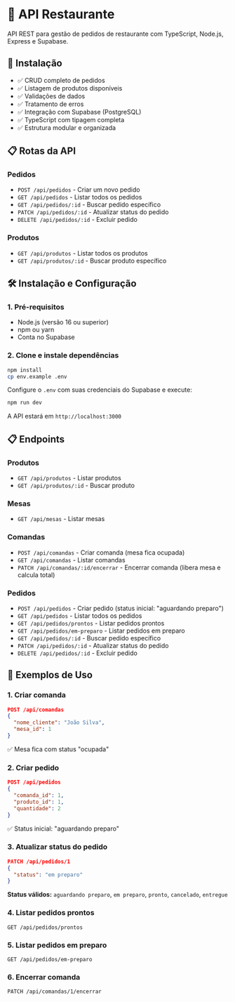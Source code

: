 # 🍕 API Restaurante

API REST para gestão de pedidos de restaurante com TypeScript, Node.js, Express e Supabase.

## 🚀 Instalação

- ✅ CRUD completo de pedidos
- ✅ Listagem de produtos disponíveis
- ✅ Validações de dados
- ✅ Tratamento de erros
- ✅ Integração com Supabase (PostgreSQL)
- ✅ TypeScript com tipagem completa
- ✅ Estrutura modular e organizada

## 📋 Rotas da API

### Pedidos
- `POST /api/pedidos` - Criar um novo pedido
- `GET /api/pedidos` - Listar todos os pedidos
- `GET /api/pedidos/:id` - Buscar pedido específico
- `PATCH /api/pedidos/:id` - Atualizar status do pedido
- `DELETE /api/pedidos/:id` - Excluir pedido

### Produtos
- `GET /api/produtos` - Listar todos os produtos
- `GET /api/produtos/:id` - Buscar produto específico

## 🛠️ Instalação e Configuração

### 1. Pré-requisitos
- Node.js (versão 16 ou superior)
- npm ou yarn
- Conta no Supabase

### 2. Clone e instale dependências
```bash
npm install
cp env.example .env
```

Configure o `.env` com suas credenciais do Supabase e execute:

```bash
npm run dev
```

A API estará em `http://localhost:3000`

## 📋 Endpoints

### Produtos
- `GET /api/produtos` - Listar produtos
- `GET /api/produtos/:id` - Buscar produto

### Mesas
- `GET /api/mesas` - Listar mesas

### Comandas
- `POST /api/comandas` - Criar comanda (mesa fica ocupada)
- `GET /api/comandas` - Listar comandas
- `PATCH /api/comandas/:id/encerrar` - Encerrar comanda (libera mesa e calcula total)

### Pedidos
- `POST /api/pedidos` - Criar pedido (status inicial: "aguardando preparo")
- `GET /api/pedidos` - Listar todos os pedidos
- `GET /api/pedidos/prontos` - Listar pedidos prontos
- `GET /api/pedidos/em-preparo` - Listar pedidos em preparo
- `GET /api/pedidos/:id` - Buscar pedido específico
- `PATCH /api/pedidos/:id` - Atualizar status do pedido
- `DELETE /api/pedidos/:id` - Excluir pedido

## 📝 Exemplos de Uso

### 1. Criar comanda
```json
POST /api/comandas
{
  "nome_cliente": "João Silva",
  "mesa_id": 1
}
```
✅ Mesa fica com status "ocupada"

### 2. Criar pedido
```json
POST /api/pedidos
{
  "comanda_id": 1,
  "produto_id": 1,
  "quantidade": 2
}
```
✅ Status inicial: "aguardando preparo"

### 3. Atualizar status do pedido
```json
PATCH /api/pedidos/1
{
  "status": "em preparo"
}
```
**Status válidos:** `aguardando preparo`, `em preparo`, `pronto`, `cancelado`, `entregue`

### 4. Listar pedidos prontos
```
GET /api/pedidos/prontos
```

### 5. Listar pedidos em preparo
```
GET /api/pedidos/em-preparo
```

### 6. Encerrar comanda
```
PATCH /api/comandas/1/encerrar
```

